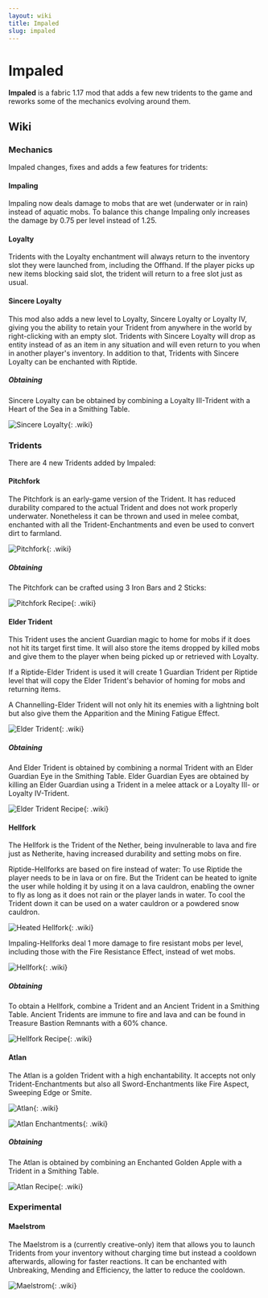 ```yaml
---
layout: wiki
title: Impaled
slug: impaled
---
```

# Impaled

**Impaled** is a fabric 1.17 mod that adds a few new tridents to the game and reworks some of the mechanics evolving around them.

## Wiki

### Mechanics

Impaled changes, fixes and adds a few features for tridents:

#### Impaling

Impaling now deals damage to mobs that are wet (underwater or in rain) instead of aquatic mobs. To balance this change Impaling only increases the damage by 0.75 per level instead of 1.25.

#### Loyalty

Tridents with the Loyalty enchantment will always return to the inventory slot they were launched from, including the Offhand. If the player picks up new items blocking said slot, the trident will return to a free slot just as usual.

#### Sincere Loyalty

This mod also adds a new level to Loyalty, Sincere Loyalty or Loyalty IV, giving you the ability to retain your Trident from anywhere in the world by right-clicking with an empty slot. Tridents with Sincere Loyalty will drop as entity instead of as an item in any situation and will even return to you when in another player's inventory. In addition to that, Tridents with Sincere Loyalty can be enchanted with Riptide.

##### Obtaining

Sincere Loyalty can be obtained by combining a Loyalty III-Trident with a Heart of the Sea in a Smithing Table.

![Sincere Loyalty](impaled/SincereLoyaltyRecipe.png){: .wiki}

### Tridents

There are 4 new Tridents added by Impaled:

#### Pitchfork

The Pitchfork is an early-game version of the Trident. It has reduced durability compared to the actual Trident and does not work properly underwater. Nonetheless it can be thrown and used in melee combat, enchanted with all the Trident-Enchantments and even be used to convert dirt to farmland.

![Pitchfork](impaled/Pitchfork.png){: .wiki}

##### Obtaining

The Pitchfork can be crafted using 3 Iron Bars and 2 Sticks:

![Pitchfork Recipe](impaled/PitchforkRecipe.png){: .wiki}

#### Elder Trident

This Trident uses the ancient Guardian magic to home for mobs if it does not hit its target first time. It will also store the items dropped by killed mobs and give them to the player when being picked up or retrieved with Loyalty. 

If a Riptide-Elder Trident is used it will create 1 Guardian Trident per Riptide level that will copy the Elder Trident's behavior of homing for mobs and returning items.

A Channelling-Elder Trident will not only hit its enemies with a lightning bolt but also give them the Apparition and the Mining Fatigue Effect.

![Elder Trident](impaled/ElderTrident.png){: .wiki}

##### Obtaining

And Elder Trident is obtained by combining a normal Trident with an Elder Guardian Eye in the Smithing Table. Elder Guardian Eyes are obtained by killing an Elder Guardian using a Trident in a melee attack or a Loyalty III- or Loyalty IV-Trident.

![Elder Trident Recipe](impaled/ElderTridentRecipe.png){: .wiki}

#### Hellfork

The Hellfork is the Trident of the Nether, being invulnerable to lava and fire just as Netherite, having increased durability and setting mobs on fire.

Riptide-Hellforks are based on fire instead of water: To use Riptide the player needs to be in lava or on fire. But the Trident can be heated to ignite the user while holding it by using it on a lava cauldron, enabling the owner to fly as long as it does not rain or the player lands in water. To cool the Trident down it can be used on a water cauldron or a powdered snow cauldron.

![Heated Hellfork](impaled/HellforkHeated.png){: .wiki}

Impaling-Hellforks deal 1 more damage to fire resistant mobs per level, including those with the Fire Resistance Effect, instead of wet mobs.

![Hellfork](impaled/Hellfork.png){: .wiki}

##### Obtaining

To obtain a Hellfork, combine a Trident and an Ancient Trident in a Smithing Table. Ancient Tridents are immune to fire and lava and can be found in Treasure Bastion Remnants with a 60% chance.

![Hellfork Recipe](impaled/HellforkRecipe.png){: .wiki}

#### Atlan

The Atlan is a golden Trident with a high enchantability. It accepts not only Trident-Enchantments but also all Sword-Enchantments like Fire Aspect, Sweeping Edge or Smite.

![Atlan](impaled/Atlan.png){: .wiki}

![Atlan Enchantments](impaled/AtlanEnchantments.png){: .wiki}

##### Obtaining

The Atlan is obtained by combining an Enchanted Golden Apple with a Trident in a Smithing Table.

![Atlan Recipe](impaled/AtlanRecipe.png){: .wiki}

### Experimental

#### Maelstrom

The Maelstrom is a (currently creative-only) item that allows you to launch Tridents from your inventory without charging time but instead a cooldown afterwards, allowing for faster reactions. It can be enchanted with Unbreaking, Mending and Efficiency, the latter to reduce the cooldown.

![Maelstrom](impaled/Maelstrom.png){: .wiki}
